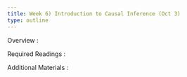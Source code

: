 ```yaml
---
title: Week 6) Introduction to Causal Inference (Oct 3)
type: outline
---
```


Overview
: 

Required Readings
: 

Additional Materials
: 

